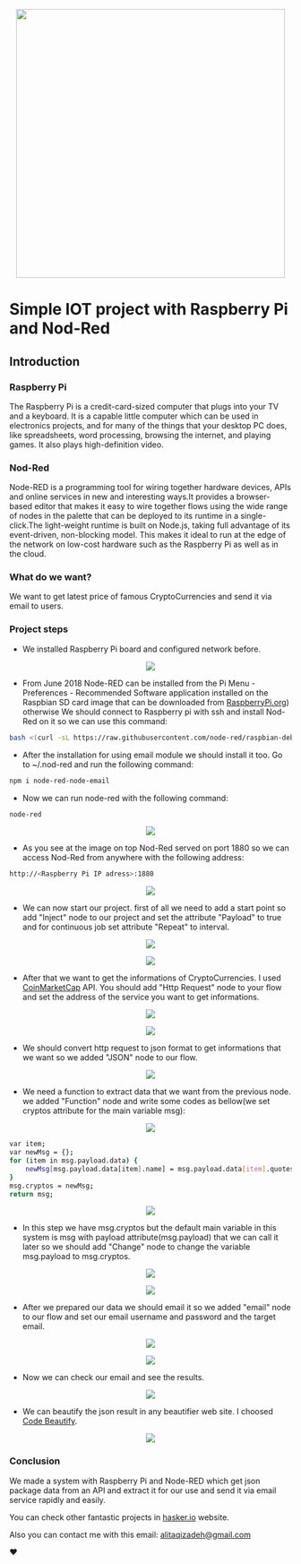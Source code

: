 <p align="center"><img src="banner.png" heght="150px" width="480px"></p>

# Simple IOT project with Raspberry Pi and Nod-Red

## Introduction

### Raspberry Pi

The Raspberry Pi is a credit-card-sized computer that plugs into your TV and a keyboard. It is a capable little computer which can be used in electronics projects, and for many of the things that your desktop PC does, like spreadsheets, word processing, browsing the internet, and playing games. It also plays high-definition video.

### Nod-Red

Node-RED is a programming tool for wiring together hardware devices, APIs and online services in new and interesting ways.It provides a browser-based editor that makes it easy to wire together flows using the wide range of nodes in the palette that can be deployed to its runtime in a single-click.The light-weight runtime is built on Node.js, taking full advantage of its event-driven, non-blocking model. This makes it ideal to run at the edge of the network on low-cost hardware such as the Raspberry Pi as well as in the cloud.

### What do we want?

We want to get latest price of famous CryptoCurrencies and send it via email to users.

### Project steps

- We installed Raspberry Pi board and configured network before.

<p align="center"><img src="raspberrypi.jpg"></p>

- From June 2018 Node-RED can be installed from the Pi Menu - Preferences - Recommended Software application installed on the Raspbian SD card image that can be downloaded from <a href="RaspberryPi.org">RaspberryPi.org<a>) otherwise We should connect to Raspberry pi with ssh and install Nod-Red on it so we can use this command:

```sh
bash <(curl -sL https://raw.githubusercontent.com/node-red/raspbian-deb-package/master/resources/update-nodejs-and-nodered)
```

- After the installation for using email module we should install it too. Go to ~/.nod-red and run the following command:

```sh
npm i node-red-node-email
```

- Now we can run node-red with the following command:

```sh
node-red
```
<p align="center"><img src="img0.jpg"></p>

- As you see at the image on top Nod-Red served on port 1880 so we can access Nod-Red from anywhere with the following address:

```sh
http://<Raspberry Pi IP adress>:1880
```

<p align="center"><img src="img1.jpg"></p>

- We can now start our project. first of all we need to add a start point so add "Inject" node to our project and set the attribute "Payload" to true and for continuous job set attribute "Repeat" to interval.

<p align="center"><img src="img2.jpg"></p>

<p align="center"><img src="img3.jpg"></p>

- After that we want to get the informations of CryptoCurrencies. I used <a href="https://coinmarketcap.com/">CoinMarketCap</a> API. You should add "Http Request" node to your flow and set the address of the service you want to get informations.

<p align="center"><img src="img4.jpg"></p>

<p align="center"><img src="img5.jpg"></p>

- We should convert http request to json format to get informations that we want so we added "JSON" node to our flow.

<p align="center"><img src="img6.jpg"></p>

- We need a function to extract data that we want from the previous node. we added "Function" node and write some codes as bellow(we set cryptos attribute for the main variable msg):

<p align="center"><img src="img7.jpg"></p>

```sh
var item;
var newMsg = {};
for (item in msg.payload.data) {
    newMsg[msg.payload.data[item].name] = msg.payload.data[item].quotes.USD.price+' $';
}
msg.cryptos = newMsg;
return msg;
```

<p align="center"><img src="img8.jpg"></p>

- In this step we have msg.cryptos but the default main variable in this system is msg with payload attribute(msg.payload) that we can call it later so we should add "Change" node to change the variable msg.payload to msg.cryptos.

<p align="center"><img src="img9.jpg"></p>

<p align="center"><img src="img10.jpg"></p>

- After we prepared our data we should email it so we added "email" node to our flow and set our email username and password and the target email.

<p align="center"><img src="img11.jpg"></p>

<p align="center"><img src="img12.jpg"></p>

- Now we can check our email and see the results.

<p align="center"><img src="img13.jpg"></p>

- We can beautify the json result in any beautifier web site. I choosed <a href="https://codebeautify.org">Code Beautify</a>.

<p align="center"><img src="img14.jpg"></p>

### Conclusion

We made a system with Raspberry Pi and Node-RED which get json package data from an API and extract it for our use and send it via email service rapidly and easily.

You can check other fantastic projects in <a href="https://www.hackster.io/projects/tags/node+red">hasker.io</a> website.

Also you can contact me with this email: <a href="mailto:alitaqizadeh@gmail.com">alitaqizadeh@gmail.com</a>

❤️

